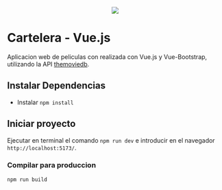 <p align="center">
  <a href="https://www.buymeacoffee.com/cmurestudillos"><img src="https://img.buymeacoffee.com/button-api/?text=Buy me a coffee&emoji=&slug=cmurestudillos&button_colour=FFDD00&font_colour=000000&font_family=Cookie&outline_colour=000000&coffee_colour=ffffff"></a>
</p>

# Cartelera - Vue.js
Aplicacion web de peliculas con realizada con Vue.js y Vue-Bootstrap, utilizando la API [themoviedb](https://www.themoviedb.org).

## Instalar Dependencias
- Instalar `npm install`

## Iniciar proyecto
Ejecutar en terminal el comando `npm run dev` e introducir en el navegador `http://localhost:5173/`.

### Compilar para produccion
`npm run build`

